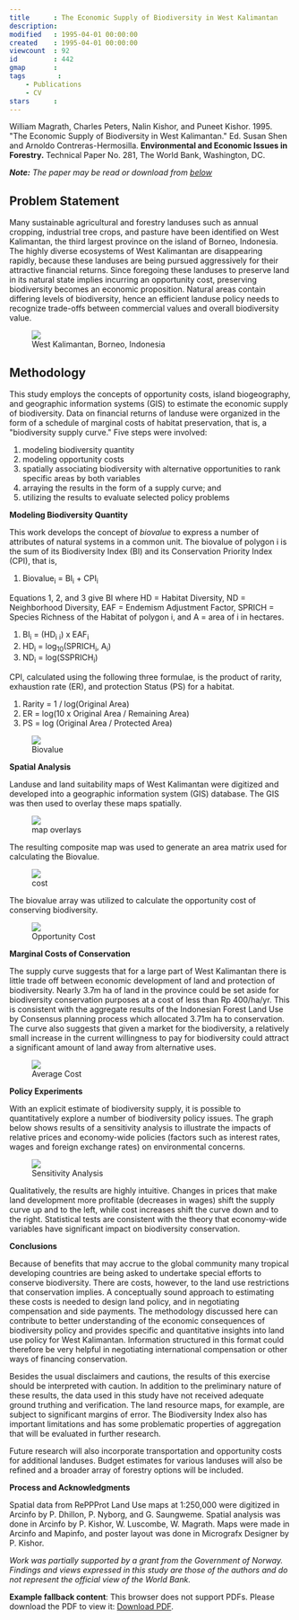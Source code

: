```yaml
---
title      : The Economic Supply of Biodiversity in West Kalimantan
description: 
modified   : 1995-04-01 00:00:00
created    : 1995-04-01 00:00:00
viewcount  : 92
id         : 442
gmap       : 
tags        :
    - Publications
    - CV
stars      : 
---
```



William Magrath, Charles Peters, Nalin Kishor, and Puneet Kishor. 1995. "The Economic Supply of Biodiversity in West Kalimantan." Ed. Susan Shen and Arnoldo Contreras-Hermosilla. **Environmental and Economic Issues in Forestry.** Technical Paper No. 281, The World Bank, Washington, DC.

<i><b>Note:</b> The paper may be read or download from <a href="#paper">below</a></i>

## Problem Statement

Many sustainable agricultural and forestry landuses such as annual cropping, industrial tree crops, and pasture have been identified on West Kalimantan, the third largest province on the island of Borneo, Indonesia. The highly diverse ecosystems of West Kalimantan are disappearing rapidly, because these landuses are being pursued aggressively for their attractive financial returns. Since foregoing these landuses to preserve land in its natural state implies incurring an opportunity cost, preserving biodiversity becomes an economic proposition. Natural areas contain differing levels of biodiversity, hence an efficient landuse policy needs to recognize trade-offs between commercial values and overall biodiversity value.

<figure>
    <img src="locator.png">
    <figcaption>West Kalimantan, Borneo, Indonesia</figcaption>
</figure> 

## Methodology

This study employs the concepts of opportunity costs, island biogeography, and geographic information systems (GIS) to estimate the economic supply of biodiversity. Data on financial returns of landuse were organized in the form of a schedule of marginal costs of habitat preservation, that is, a "biodiversity supply curve." Five steps were involved:

1. modeling biodiversity quantity
2. modeling opportunity costs
3. spatially associating biodiversity with alternative opportunities to rank specific areas by both variables
4. arraying the results in the form of a supply curve</A>; and
5. utilizing the results to evaluate selected policy problems


**Modeling Biodiversity Quantity**

This work develops the concept of *biovalue* to express a number of attributes of natural systems in a common unit. The biovalue of polygon i is the sum of its Biodiversity Index (BI) and its Conservation Priority Index (CPI), that is, 

1. Biovalue<sub>i</sub> = BI<sub>i</sub> + CPI<sub>i</sub>

Equations 1, 2, and 3 give BI where HD = Habitat Diversity, ND = Neighborhood Diversity, EAF = Endemism Adjustment Factor, SPRICH = Species Richness of the Habitat of polygon i, and A = area of i in hectares.

1. BI<sub>i</sub> = (HD<sub>i</sub> <sub>i</sub>) x EAF<sub>i</sub>
2. HD<sub>i</sub> = log<sub>10</sub>(SPRICH<sub>i</sub>, A<sub>i</sub>)
3. ND<sub>i</sub> = log(SSPRICH<sub>i</sub>)

CPI, calculated using the following three formulae, is the product of rarity, exhaustion rate (ER), and protection Status (PS) for a habitat.

1. Rarity = 1 / log(Original Area)
2. ER = log(10 x Original Area / Remaining Area)
3. PS = log (Original Area / Protected Area)

<figure>
    <img src="biovalue.png">
    <figcaption>Biovalue</figcaption>
</figure> 

**Spatial Analysis**

Landuse and land suitability maps of West Kalimantan were digitized and developed into a geographic information system (GIS) database. The GIS was then used to overlay these maps spatially.

<figure>
    <img src="overlay2.png">
    <figcaption>map overlays</figcaption>
</figure> 

The resulting composite map was used to generate an area matrix used for calculating the Biovalue.

<figure>
    <img src="cost.png">
    <figcaption>cost</figcaption>
</figure> 

The biovalue array was utilized to calculate the opportunity cost of conserving biodiversity.

<figure>
    <img src="oppcost.png">
    <figcaption>Opportunity Cost</figcaption>
</figure>

**Marginal Costs of Conservation**

The supply curve suggests that for a large part of West Kalimantan there is little trade off between economic development of land and protection of biodiversity. Nearly 3.7m ha of land in the province could be set aside for biodiversity conservation purposes at a cost of less than Rp 400/ha/yr. This is consistent with the aggregate results of the Indonesian Forest Land Use by Consensus planning process which allocated 3.71m ha to conservation. The curve also suggests that given a market for the biodiversity, a relatively small increase in the current willingness to pay for biodiversity could attract a significant amount of land away from alternative uses.

<figure>
    <img src="avecost.png">
    <figcaption>Average Cost</figcaption>
</figure>

**Policy Experiments**

With an explicit estimate of biodiversity supply, it is possible to quantitatively explore a number of biodiversity policy issues. The graph below shows results of a sensitivity analysis to illustrate the impacts of relative prices and economy-wide policies (factors such as interest rates, wages and foreign exchange rates) on environmental concerns.

<figure>
    <img src="scencurv.png">
    <figcaption>Sensitivity Analysis</figcaption>
</figure>

Qualitatively, the results are highly intuitive. Changes in prices that make land development more profitable (decreases in wages) shift the supply curve up and to the left, while cost increases shift the curve down and to the right. Statistical tests are consistent with the theory that economy-wide variables have significant impact on biodiversity conservation.

**Conclusions**

Because of benefits that may accrue to the global community many tropical developing countries are being asked to undertake special efforts to conserve biodiversity. There are costs, however, to the land use restrictions that conservation implies. A conceptually sound approach to estimating these costs is needed to design land policy, and in negotiating compensation and side payments. The methodology discussed here can contribute to better understanding of the economic consequences of biodiversity policy and provides specific and quantitative insights into land use policy for West Kalimantan. Information structured in this format could therefore be very helpful in negotiating international compensation or other ways of financing conservation.

Besides the usual disclaimers and cautions, the results of this exercise should be interpreted with caution. In addition to the preliminary nature of these results, the data used in this study have not received adequate ground truthing and verification. The land resource maps, for example, are subject to significant margins of error. The Biodiversity Index also has important limitations and has some problematic properties of aggregation that will be evaluated in further research.

Future research will also incorporate transportation and opportunity costs for additional landuses. Budget estimates for various landuses will also be refined and a broader array of forestry options will be included.

**Process and Acknowledgments**

Spatial data from RePPProt Land Use maps at 1:250,000 were digitized in Arcinfo by P. Dhillon, P. Nyborg, and G. Saungweme. Spatial analysis was done in Arcinfo by P. Kishor, W. Luscombe, W. Magrath. Maps were made in Arcinfo and Mapinfo, and poster layout was done in Micrografx Designer by P. Kishor.

*Work was partially supported by a grant from the Government of Norway. Findings and views expressed in this study are those of the authors and do not represent the official view of the World Bank.*

<object id="paper" data="/entry-files/E/EC/ECO/Economic-Supply-of-Biodiversity/img/Economic-Supply-of-Biodiversity.pdf" type="application/img/pdf" width="100%" style="height:80vh;">
     <p><b>Example fallback content</b>: This browser does not support PDFs. Please download the PDF to view it: <a href="/entry-files/E/EC/ECO/Economic-Supply-of-Biodiversity/img/Economic-Supply-of-Biodiversity.pdf">Download PDF</a>.</img/p>
</object>